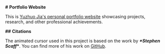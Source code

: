 **#** **Portfolio Website**

This is [Yuzhuo Jia's personal portfolio website](https://nohairblingbling.github.io/) showcasing projects, research, and other professional achievements.

**##** **Citations**

The animated cursor used in this project is based on the work by ***\*****Stephen Scaff*****\***. You can find more of his work on [GitHub](https://github.com/stephenscaff).
